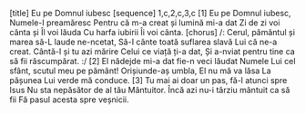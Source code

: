 [title] Eu pe Domnul iubesc
[sequence] 1,c,2,c,3,c
[1]
Eu pe Domnul iubesc, Numele-I preamăresc
Pentru că m-a creat și lumină mi-a dat
Zi de zi voi cânta și Îl voi lăuda
Cu harfa iubirii Îi voi cânta.
[chorus]
/: Cerul, pământul și marea să-L laude ne-ncetat,
Să-I cânte toată suflarea slavă Lui că ne-a creat.
Cântă-I și tu azi mărire Celui ce viață ți-a dat,
Și a-nviat pentru tine ca să fii răscumpărat. :/
[2]
El nădejde mi-a dat fie-n veci lăudat
Numele Lui cel sfânt, scutul meu pe pământ!
Orișiunde-aș umbla, El nu mă va lăsa
La pășunea Lui verde mă conduce.
[3]
Tu mai ai doar un pas, fă-l atunci spre Isus
Nu sta nepăsător de al tău Mântuitor.
Încă azi nu-i târziu mântuit ca să fii
Fă pasul acesta spre veșnicii.

